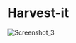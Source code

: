 # Harvest-it
![Screenshot_3](https://user-images.githubusercontent.com/56291012/121008925-313f7500-c79c-11eb-848f-f98a2ddf3b34.png)

